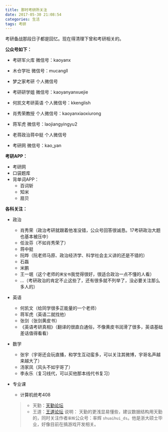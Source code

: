 ```yaml
---
title: 那时考研所关注
date: 2017-05-30 21:08:54
categories: 生活
tags: 考研
---
```


考研备战那段日子都是回忆。现在得清理下曾和考研相关的。<!-- more -->

**公众号如下：** 


- 考研军火库         微信号：kaoyanx
- 木仓学社           微信号：mucangll
- 梦之家考研         个人微信号
- 考研研学姐         微信号：kaoyanyanxuejie

- 何凯文考研英语     个人微信号：kkenglish
- 肖秀荣教授         个人微信号：kaoyanxiaoxiurong
- 蒋军虎             微信号：laojiangyingyu2
- 老蒋政治蒋中挺     个人微信号

- 考研网             微信号：kao_yan


**考研APP：**

- 考研网
- 口袋题库
- 背单词APP：
    - 百词斩
    - 知米
    - 扇贝

**各科关注：**

- 政治
    - 肖秀荣（政治考研就跟着他准没错，公众号回答很诚恳。17考研政治大题也基本被压中）
    - 任汝芬（不如肖秀荣了）
    - 蒋中挺
    - 阮晔（阮老师马原、政治经济学、科学社会主义讲的还是不错的）
    - 石磊
    - 米鹏
    - 王一珉（这个老师的`黑宝书`我觉得很好，很适合政治一点不懂的人看）
    - ...（考研政治的肯定不止这些了，还有很多就不列举了，没必要关注那么多人的）

- 英语
    - 何凯文（给同学很多正能量的一个老师）
    - 蒋军虎（英语二就找他）
    - 张剑（张剑黄皮书）
    - 《英语考研真相》（翻译的很直白通俗，不像黄皮书润滑了很多，英语基础差话值得看看）

- 数学
    - 张宇（宇哥还会玩直播，和学生互动蛮多，可以关注其微博，宇哥名声越来越大了）
    - 汤家凤（风头不如宇哥了）
    - 李永乐（复习线代，可以买他那本线代书复习）

-  专业课
    - 计算机统考408
    > - 天勤：[天勤论坛](http://www.csbiji.com/)
    > - 王道：[王道论坛](http://www.cskaoyan.com)
    >   说明：
    >   天勤的更浅显易懂些，建议数据结构用天勤的，同时关注作者`率辉`公众号：率辉 `shuaihui_ds`。他是浙大硕士毕业，好像目前在搞游戏开发相关。